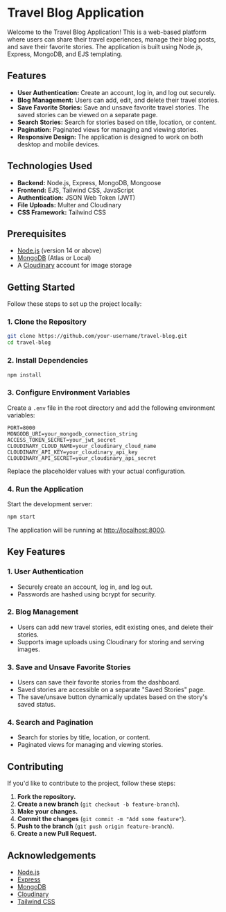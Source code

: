 # Travel Blog Application

Welcome to the Travel Blog Application! This is a web-based platform where users can share their travel experiences, manage their blog posts, and save their favorite stories. The application is built using Node.js, Express, MongoDB, and EJS templating.

## Features

- **User Authentication:** Create an account, log in, and log out securely.
- **Blog Management:** Users can add, edit, and delete their travel stories.
- **Save Favorite Stories:** Save and unsave favorite travel stories. The saved stories can be viewed on a separate page.
- **Search Stories:** Search for stories based on title, location, or content.
- **Pagination:** Paginated views for managing and viewing stories.
- **Responsive Design:** The application is designed to work on both desktop and mobile devices.

## Technologies Used

- **Backend:** Node.js, Express, MongoDB, Mongoose
- **Frontend:** EJS, Tailwind CSS, JavaScript
- **Authentication:** JSON Web Token (JWT)
- **File Uploads:** Multer and Cloudinary
- **CSS Framework:** Tailwind CSS

## Prerequisites

- [Node.js](https://nodejs.org/en/) (version 14 or above)
- [MongoDB](https://www.mongodb.com/) (Atlas or Local)
- A [Cloudinary](https://cloudinary.com/) account for image storage

## Getting Started

Follow these steps to set up the project locally:

### 1. Clone the Repository

```bash
git clone https://github.com/your-username/travel-blog.git
cd travel-blog
```

### 2. Install Dependencies

```bash
npm install
```

### 3. Configure Environment Variables

Create a `.env` file in the root directory and add the following environment variables:

```plaintext
PORT=8000
MONGODB_URI=your_mongodb_connection_string
ACCESS_TOKEN_SECRET=your_jwt_secret
CLOUDINARY_CLOUD_NAME=your_cloudinary_cloud_name
CLOUDINARY_API_KEY=your_cloudinary_api_key
CLOUDINARY_API_SECRET=your_cloudinary_api_secret
```

Replace the placeholder values with your actual configuration.

### 4. Run the Application

Start the development server:

```bash
npm start
```

The application will be running at [http://localhost:8000](http://localhost:8000).

## Key Features

### 1. User Authentication

- Securely create an account, log in, and log out.
- Passwords are hashed using bcrypt for security.

### 2. Blog Management

- Users can add new travel stories, edit existing ones, and delete their stories.
- Supports image uploads using Cloudinary for storing and serving images.

### 3. Save and Unsave Favorite Stories

- Users can save their favorite stories from the dashboard.
- Saved stories are accessible on a separate "Saved Stories" page.
- The save/unsave button dynamically updates based on the story's saved status.

### 4. Search and Pagination

- Search for stories by title, location, or content.
- Paginated views for managing and viewing stories.

## Contributing

If you'd like to contribute to the project, follow these steps:

1. **Fork the repository.**
2. **Create a new branch** (`git checkout -b feature-branch`).
3. **Make your changes.**
4. **Commit the changes** (`git commit -m "Add some feature"`).
5. **Push to the branch** (`git push origin feature-branch`).
6. **Create a new Pull Request.**

## Acknowledgements

- [Node.js](https://nodejs.org/)
- [Express](https://expressjs.com/)
- [MongoDB](https://www.mongodb.com/)
- [Cloudinary](https://cloudinary.com/)
- [Tailwind CSS](https://tailwindcss.com/)


